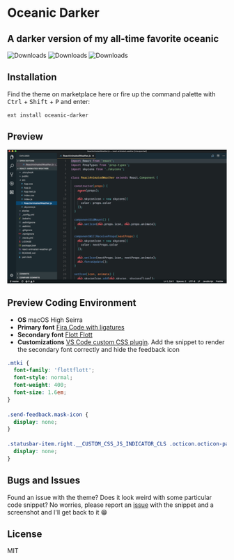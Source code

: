 # Oceanic Darker
## A darker version of my all-time favorite oceanic

![Downloads](https://img.shields.io/vscode-marketplace/v/divyanshu013.oceanic-darker.svg)
![Downloads](https://img.shields.io/vscode-marketplace/d/divyanshu013.oceanic-darker.svg)
![Downloads](https://img.shields.io/vscode-marketplace/r/divyanshu013.oceanic-darker.svg)

## Installation

Find the theme on marketplace here or fire up the command palette with <kbd>Ctrl</kbd> + <kbd>Shift</kbd> + <kbd>P</kbd> and enter:
```
ext install oceanic-darker
```

## Preview

![alt](./assets/oceanic-darker.png)

## Preview Coding Environment

- **OS** macOS High Seirra
- **Primary font** [Fira Code with ligatures](https://github.com/tonsky/FiraCode)
- **Secondary font** [Flott Flott](https://www.google.co.in/url?sa=t&rct=j&q=&esrc=s&source=web&cd=1&cad=rja&uact=8&ved=0ahUKEwj0yrecovPWAhUC6Y8KHcmTCSMQFggnMAA&url=https%3A%2F%2Fwww.dafont.com%2Fflottflott.font&usg=AOvVaw1bM3uloP1gLcvFInvJnAIg)
- **Customizations** [VS Code custom CSS plugin](https://github.com/be5invis/vscode-custom-css). Add the snippet to render the secondary font correctly and hide the feedback icon

```css
.mtki {
  font-family: 'flottflott';
  font-style: normal;
  font-weight: 400;
  font-size: 1.6em;
}

.send-feedback.mask-icon {
  display: none;
}

.statusbar-item.right.__CUSTOM_CSS_JS_INDICATOR_CLS .octicon.octicon-paintcan {
  display: none;
}
```

## Bugs and Issues

Found an issue with the theme? Does it look weird with some particular code snippet? No worries, please report an [issue](https://github.com/divyanshu013/oceanic-darker/issues) with the snippet and a screenshot and I'll get back to it :grin:

## License

MIT
